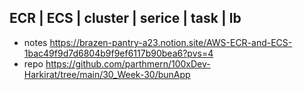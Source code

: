 ## ECR | ECS | cluster | serice | task | lb

- notes https://brazen-pantry-a23.notion.site/AWS-ECR-and-ECS-1bac49f9d7d6804b9f9ef6117b90bea6?pvs=4
- repo https://github.com/parthmern/100xDev-Harkirat/tree/main/30_Week-30/bunApp
